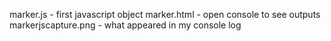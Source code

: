 marker.js - first javascript object 
marker.html - open console to see outputs
markerjscapture.png - what appeared in my console log

